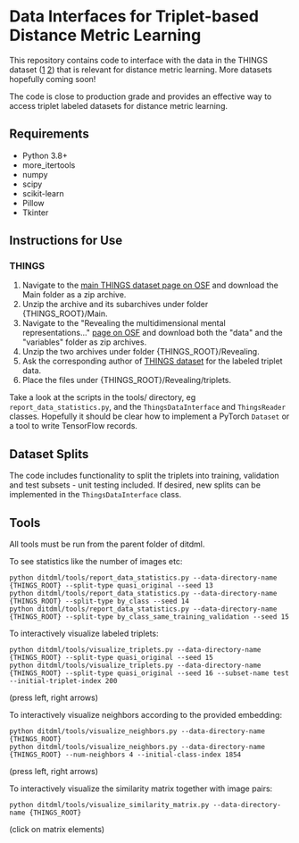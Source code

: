 # Data Interfaces for Triplet-based Distance Metric Learning

This repository contains code to interface with the data in the THINGS dataset (<a href="https://journals.plos.org/plosone/article?id=10.1371/journal.pone.0223792">1</a> <a href="https://www.nature.com/articles/s41562-020-00951-3">2</a>) that is relevant for distance metric learning. More datasets hopefully coming soon!

The code is close to production grade and provides an effective way to access triplet labeled datasets for distance metric learning.

## Requirements

* Python 3.8+
* more_itertools
* numpy
* scipy
* scikit-learn
* Pillow
* Tkinter

## Instructions for Use

### THINGS

1. Navigate to the <a href="https://osf.io/jum2f/">main THINGS dataset page on OSF</a> and download the Main folder as a zip archive.
2. Unzip the archive and its subarchives under folder {THINGS_ROOT}/Main.
3. Navigate to the "Revealing the multidimensional mental representations..." <a href="https://osf.io/z2784/">page on OSF</a> and download both the "data" and the "variables" folder as zip archives.
4. Unzip the two archives under folder {THINGS_ROOT}/Revealing.
5. Ask the corresponding author of <a href="https://www.nature.com/articles/s41562-020-00951-3">THINGS dataset</a> for the labeled triplet data.
6. Place the files under {THINGS_ROOT}/Revealing/triplets.

Take a look at the scripts in the tools/ directory, eg ```report_data_statistics.py```, and the ```ThingsDataInterface``` and ```ThingsReader``` classes. Hopefully it should be clear how to implement a PyTorch ```Dataset``` or a tool to write TensorFlow records.

## Dataset Splits

The code includes functionality to split the triplets into training, validation and test subsets - unit testing included. If desired, new splits can be implemented in the ```ThingsDataInterface``` class.

## Tools

All tools must be run from the parent folder of ditdml.

To see statistics like the number of images etc:

```
python ditdml/tools/report_data_statistics.py --data-directory-name {THINGS_ROOT} --split-type quasi_original --seed 13
python ditdml/tools/report_data_statistics.py --data-directory-name {THINGS_ROOT} --split-type by_class --seed 14
python ditdml/tools/report_data_statistics.py --data-directory-name {THINGS_ROOT} --split-type by_class_same_training_validation --seed 15
```

To interactively visualize labeled triplets:

```
python ditdml/tools/visualize_triplets.py --data-directory-name {THINGS_ROOT} --split-type quasi_original --seed 15
python ditdml/tools/visualize_triplets.py --data-directory-name {THINGS_ROOT} --split-type quasi_original --seed 16 --subset-name test --initial-triplet-index 200
```

(press left, right arrows)

To interactively visualize neighbors according to the provided embedding:

```
python ditdml/tools/visualize_neighbors.py --data-directory-name {THINGS_ROOT}
python ditdml/tools/visualize_neighbors.py --data-directory-name {THINGS_ROOT} --num-neighbors 4 --initial-class-index 1854
```

(press left, right arrows)

To interactively visualize the similarity matrix together with image pairs:

```
python ditdml/tools/visualize_similarity_matrix.py --data-directory-name {THINGS_ROOT}
```

(click on matrix elements)
